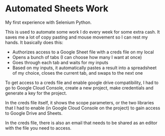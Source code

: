 # Automated Sheets Work

My first experience with Selenium Python.

This is used to automate some work I do every week for some extra cash. It saves me a lot of copy pasting and mouse movement so I can rest my hands. It basically does this:

- Authorizes access to a Google Sheet file with a creds file on my local
- Opens a bunch of tabs (I can choose how many I want at once)
- Goes through each tab and waits for my inputs
- Based on my inputs, it automatically pastes a result into a spreadsheet of my choice, closes the current tab, and swaps to the next one

To get access to a creds file and enable google drive compatibility, I had to go to Google Cloud Console, create a new project, make credentials and generate a key for the project.

In the creds file itself, it shows the scope parameters, or the two libraries that I had to enable (in Google Cloud Console on the project) to gain access to Google Drive and Sheets.

In the creds file, there is also an email that needs to be shared as an editor with the file you need to access.
